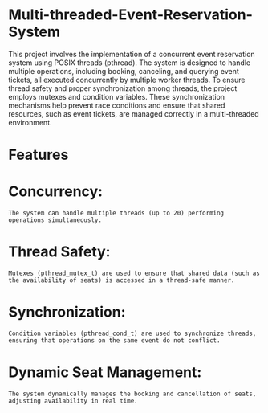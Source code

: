 # Multi-threaded-Event-Reservation-System

This project involves the implementation of a concurrent event reservation system using POSIX threads (pthread). The system is designed to handle multiple operations, including booking, canceling, and querying event tickets, all executed concurrently by multiple worker threads. To ensure thread safety and proper synchronization among threads, the project employs mutexes and condition variables. These synchronization mechanisms help prevent race conditions and ensure that shared resources, such as event tickets, are managed correctly in a multi-threaded environment.
# Features
# Concurrency:
    The system can handle multiple threads (up to 20) performing operations simultaneously.
# Thread Safety:
    Mutexes (pthread_mutex_t) are used to ensure that shared data (such as the availability of seats) is accessed in a thread-safe manner.
# Synchronization: 
    Condition variables (pthread_cond_t) are used to synchronize threads, ensuring that operations on the same event do not conflict.
# Dynamic Seat Management:
    The system dynamically manages the booking and cancellation of seats, adjusting availability in real time.
